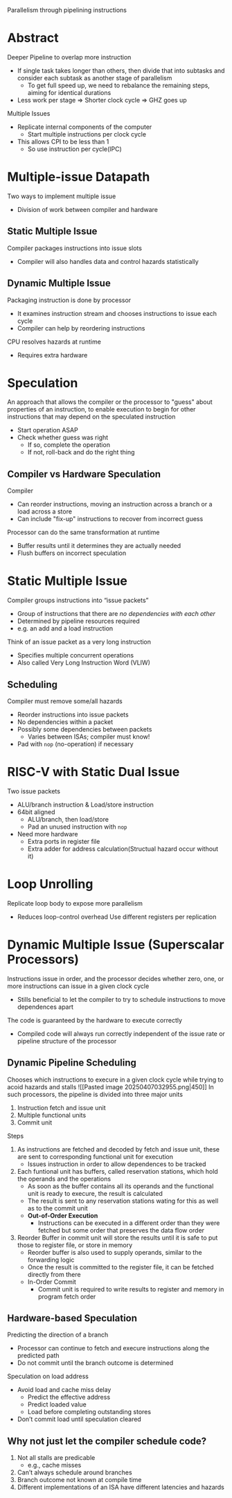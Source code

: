 Parallelism through pipelining instructions

# Abstract
Deeper Pipeline to overlap more instruction
- If single task takes longer than others, then divide that into subtasks and consider each subtask as another stage of parallelism
	- To get full speed up, we need to rebalance the remaining steps, aiming for identical durations
- Less work per stage $\Rightarrow$ Shorter clock cycle $\Rightarrow$ GHZ goes up

Multiple Issues
- Replicate internal components of the computer
	- Start multiple instructions per clock cycle
- This allows CPI to be less than 1
	- So use instruction per cycle(IPC)

# Multiple-issue Datapath
Two ways to implement multiple issue
- Division of work between compiler and hardware

## Static Multiple Issue
Compiler packages instructions into issue slots
- Compiler will also handles data and control hazards statistically

## Dynamic Multiple Issue
Packaging instruction is done by processor
- It examines instruction stream and chooses instructions to issue each cycle
- Compiler can help by reordering instructions

CPU resolves hazards at runtime
- Requires extra hardware

# Speculation
An approach that allows the compiler or the processor to "guess" about properties of an instruction, to enable execution to begin for other instructions that may depend on the speculated instruction
- Start operation ASAP
- Check whether guess was right
	- If so, complete the operation
	- If not, roll-back and do the right thing

## Compiler vs Hardware Speculation
Compiler 
- Can reorder instructions, moving an instruction across a branch or a load across a store
- Can include "fix-up" instructions to recover from incorrect guess

Processor can do the same transformation at runtime
- Buffer results until it determines they are actually needed
- Flush buffers on incorrect speculation

# Static Multiple Issue
Compiler groups instructions into “issue packets”
- Group of instructions that there are *no dependencies with each other*
- Determined by pipeline resources required
- e.g. an add and a load instruction

Think of an issue packet as a very long instruction
- Specifies multiple concurrent operations
- Also called Very Long Instruction Word (VLIW)

## Scheduling
Compiler must remove some/all hazards
- Reorder instructions into issue packets 
- No dependencies within a packet
- Possibly some dependencies between packets 
	- Varies between ISAs; compiler must know! 
- Pad with `nop` (no-operation) if necessary

# RISC-V with Static Dual Issue
Two issue packets
- ALU/branch instruction & Load/store instruction
- 64bit aligned
	- ALU/branch, then load/store
	- Pad an unused instruction with `nop`
- Need more hardware
	- Extra ports in register file
	- Extra adder for address calculation(Structual hazard occur without it)

# Loop Unrolling
Replicate loop body to expose more parallelism
- Reduces loop-control overhead
Use different registers per replication

# Dynamic Multiple Issue (Superscalar Processors)
Instructions issue in order, and the processor decides whether zero, one, or more instructions can issue in a given clock cycle
- Stills beneficial to let the compiler to try to schedule instructions to move dependences apart

The code is guaranteed by the hardware to execute correctly
- Compiled code will always run correctly independent of the issue rate or pipeline structure of the processor

## Dynamic Pipeline Scheduling
Chooses which instructions to execure in a given clock cycle while trying to acoid hazards and stalls
![[Pasted image 20250407032955.png|450]]
In such processors, the pipeline is divided into three major units
1. Instruction fetch and issue unit
2. Multiple functional units
3. Commit unit

Steps
1. As instructions are fetched and decoded by fetch and issue unit, these are sent to corresponding functional unit for execution
	- Issues instruction in order to allow dependences to be tracked
2. Each funtional unit has buffers, called reservation stations, which hold the operands and the operations
	- As soon as the buffer contains all its operands and the functional unit is ready to execure, the result is calculated
	- The result is sent to any reservation stations wating for this as well as to the commit unit
	- **Out-of-Order Execution**
		- Instructions can be executed in a different order than they were fetched but some order that preserves the data flow order
3. Reorder Buffer in commit unit will store the results until it is safe to put those to register file, or store in memory
	- Reorder buffer is also used to supply operands, similar to the forwarding logic
	- Once the result is committed to the register file, it can be fetched directly from there
	- In-Order Commit
		- Commit unit is required to write results to register and memory in program fetch order

## Hardware-based Speculation
Predicting the direction of a branch
- Processor can continue to fetch and execure instructions along the predicted path
- Do not commit until the branch outcome is determined

Speculation on load address
- Avoid load and cache miss delay
	- Predict the effective address
	- Predict loaded value
	- Load before completing outstanding stores
- Don’t commit load until speculation cleared

## Why not just let the compiler schedule code?
1. Not all stalls are predicable
	- e.g., cache misses
2. Can’t always schedule around branches
3. Branch outcome not known at compile time
4. Different implementations of an ISA have different latencies and hazards

